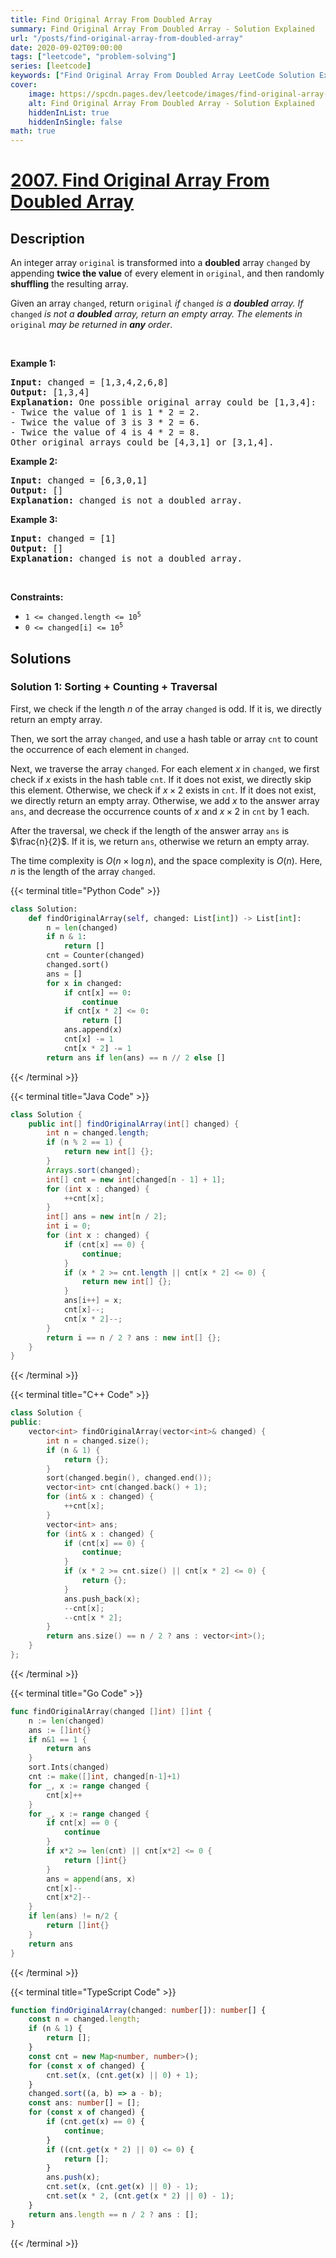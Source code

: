```yaml
---
title: Find Original Array From Doubled Array
summary: Find Original Array From Doubled Array - Solution Explained
url: "/posts/find-original-array-from-doubled-array"
date: 2020-09-02T09:00:00
tags: ["leetcode", "problem-solving"]
series: [leetcode]
keywords: ["Find Original Array From Doubled Array LeetCode Solution Explained in all languages", "2007", "leetcode question 2007", "Find Original Array From Doubled Array", "LeetCode", "leetcode solution in Python3 C++ Java Go PHP Ruby Swift TypeScript Rust C# JavaScript C", "GeeksforGeeks", "InterviewBit", "Coding Ninjas", "HackerRank", "HackerEarth", "CodeChef", "TopCoder", "AlgoExpert", "freeCodeCamp", "Codeforces", "GitHub", "AtCoder", "Samir Paul"]
cover:
    image: https://spcdn.pages.dev/leetcode/images/find-original-array-from-doubled-array.webp
    alt: Find Original Array From Doubled Array - Solution Explained
    hiddenInList: true
    hiddenInSingle: false
math: true
---
```



# [2007. Find Original Array From Doubled Array](https://leetcode.com/problems/find-original-array-from-doubled-array)


## Description

<p>An integer array <code>original</code> is transformed into a <strong>doubled</strong> array <code>changed</code> by appending <strong>twice the value</strong> of every element in <code>original</code>, and then randomly <strong>shuffling</strong> the resulting array.</p>

<p>Given an array <code>changed</code>, return <code>original</code><em> if </em><code>changed</code><em> is a <strong>doubled</strong> array. If </em><code>changed</code><em> is not a <strong>doubled</strong> array, return an empty array. The elements in</em> <code>original</code> <em>may be returned in <strong>any</strong> order</em>.</p>

<p>&nbsp;</p>
<p><strong class="example">Example 1:</strong></p>

<pre>
<strong>Input:</strong> changed = [1,3,4,2,6,8]
<strong>Output:</strong> [1,3,4]
<strong>Explanation:</strong> One possible original array could be [1,3,4]:
- Twice the value of 1 is 1 * 2 = 2.
- Twice the value of 3 is 3 * 2 = 6.
- Twice the value of 4 is 4 * 2 = 8.
Other original arrays could be [4,3,1] or [3,1,4].
</pre>

<p><strong class="example">Example 2:</strong></p>

<pre>
<strong>Input:</strong> changed = [6,3,0,1]
<strong>Output:</strong> []
<strong>Explanation:</strong> changed is not a doubled array.
</pre>

<p><strong class="example">Example 3:</strong></p>

<pre>
<strong>Input:</strong> changed = [1]
<strong>Output:</strong> []
<strong>Explanation:</strong> changed is not a doubled array.
</pre>

<p>&nbsp;</p>
<p><strong>Constraints:</strong></p>

<ul>
	<li><code>1 &lt;= changed.length &lt;= 10<sup>5</sup></code></li>
	<li><code>0 &lt;= changed[i] &lt;= 10<sup>5</sup></code></li>
</ul>

## Solutions

### Solution 1: Sorting + Counting + Traversal

First, we check if the length $n$ of the array `changed` is odd. If it is, we directly return an empty array.

Then, we sort the array `changed`, and use a hash table or array `cnt` to count the occurrence of each element in `changed`.

Next, we traverse the array `changed`. For each element $x$ in `changed`, we first check if $x$ exists in the hash table `cnt`. If it does not exist, we directly skip this element. Otherwise, we check if $x \times 2$ exists in `cnt`. If it does not exist, we directly return an empty array. Otherwise, we add $x$ to the answer array `ans`, and decrease the occurrence counts of $x$ and $x \times 2$ in `cnt` by $1$ each.

After the traversal, we check if the length of the answer array `ans` is $\frac{n}{2}$. If it is, we return `ans`, otherwise we return an empty array.

The time complexity is $O(n \times \log n)$, and the space complexity is $O(n)$. Here, $n$ is the length of the array `changed`.

<!-- tabs:start -->

{{< terminal title="Python Code" >}}
```python
class Solution:
    def findOriginalArray(self, changed: List[int]) -> List[int]:
        n = len(changed)
        if n & 1:
            return []
        cnt = Counter(changed)
        changed.sort()
        ans = []
        for x in changed:
            if cnt[x] == 0:
                continue
            if cnt[x * 2] <= 0:
                return []
            ans.append(x)
            cnt[x] -= 1
            cnt[x * 2] -= 1
        return ans if len(ans) == n // 2 else []
```
{{< /terminal >}}

{{< terminal title="Java Code" >}}
```java
class Solution {
    public int[] findOriginalArray(int[] changed) {
        int n = changed.length;
        if (n % 2 == 1) {
            return new int[] {};
        }
        Arrays.sort(changed);
        int[] cnt = new int[changed[n - 1] + 1];
        for (int x : changed) {
            ++cnt[x];
        }
        int[] ans = new int[n / 2];
        int i = 0;
        for (int x : changed) {
            if (cnt[x] == 0) {
                continue;
            }
            if (x * 2 >= cnt.length || cnt[x * 2] <= 0) {
                return new int[] {};
            }
            ans[i++] = x;
            cnt[x]--;
            cnt[x * 2]--;
        }
        return i == n / 2 ? ans : new int[] {};
    }
}
```
{{< /terminal >}}

{{< terminal title="C++ Code" >}}
```cpp
class Solution {
public:
    vector<int> findOriginalArray(vector<int>& changed) {
        int n = changed.size();
        if (n & 1) {
            return {};
        }
        sort(changed.begin(), changed.end());
        vector<int> cnt(changed.back() + 1);
        for (int& x : changed) {
            ++cnt[x];
        }
        vector<int> ans;
        for (int& x : changed) {
            if (cnt[x] == 0) {
                continue;
            }
            if (x * 2 >= cnt.size() || cnt[x * 2] <= 0) {
                return {};
            }
            ans.push_back(x);
            --cnt[x];
            --cnt[x * 2];
        }
        return ans.size() == n / 2 ? ans : vector<int>();
    }
};
```
{{< /terminal >}}

{{< terminal title="Go Code" >}}
```go
func findOriginalArray(changed []int) []int {
	n := len(changed)
	ans := []int{}
	if n&1 == 1 {
		return ans
	}
	sort.Ints(changed)
	cnt := make([]int, changed[n-1]+1)
	for _, x := range changed {
		cnt[x]++
	}
	for _, x := range changed {
		if cnt[x] == 0 {
			continue
		}
		if x*2 >= len(cnt) || cnt[x*2] <= 0 {
			return []int{}
		}
		ans = append(ans, x)
		cnt[x]--
		cnt[x*2]--
	}
	if len(ans) != n/2 {
		return []int{}
	}
	return ans
}
```
{{< /terminal >}}

{{< terminal title="TypeScript Code" >}}
```ts
function findOriginalArray(changed: number[]): number[] {
    const n = changed.length;
    if (n & 1) {
        return [];
    }
    const cnt = new Map<number, number>();
    for (const x of changed) {
        cnt.set(x, (cnt.get(x) || 0) + 1);
    }
    changed.sort((a, b) => a - b);
    const ans: number[] = [];
    for (const x of changed) {
        if (cnt.get(x) == 0) {
            continue;
        }
        if ((cnt.get(x * 2) || 0) <= 0) {
            return [];
        }
        ans.push(x);
        cnt.set(x, (cnt.get(x) || 0) - 1);
        cnt.set(x * 2, (cnt.get(x * 2) || 0) - 1);
    }
    return ans.length == n / 2 ? ans : [];
}
```
{{< /terminal >}}

<!-- tabs:end -->

<!-- end -->
